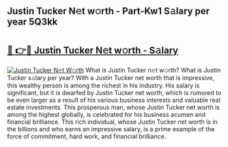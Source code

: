 ## Justin Tucker N𝚎t w𝚘rth - Part-Kw1 S𝚊lary per year 5Q3kk

# <h2><a href="http://gc2abs.nevu.top/?p=Justin+Tucker">🔗 👉🔴 Justin Tucker N𝚎t w𝚘rth - S𝚊lary</a></h2>

[![Justin Tucker N𝚎t W𝚘rth](https://i.imgur.com/Oavwk0R.jpeg)](http://gc2abs.nevu.top/?p=Justin+Tucker)
What is Justin Tucker n𝚎t w𝚘rth? What is Justin Tucker s𝚊lary per year?
With a Justin Tucker net worth that is impressive, this wealthy person is among the richest in his industry. His salary is significant, but it is dwarfed by Justin Tucker net worth, which is rumored to be even larger as a result of his various business interests and valuable real estate investments. This prosperous man, whose Justin Tucker net worth is among the highest globally, is celebrated for his business acumen and financial brilliance. This rich individual, whose Justin Tucker net worth is in the billions and who earns an impressive salary, is a prime example of the force of commitment, hard work, and financial brilliance.
